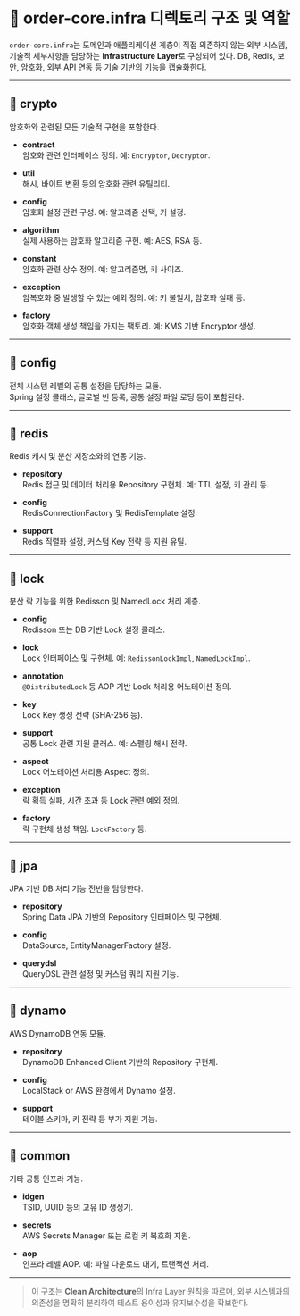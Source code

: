 # 📁 order-core.infra 디렉토리 구조 및 역할

`order-core.infra`는 도메인과 애플리케이션 계층이 직접 의존하지 않는 외부 시스템, 기술적 세부사항을 담당하는 **Infrastructure Layer**로 구성되어 있다. DB, Redis, 보안, 암호화, 외부 API 연동 등 기술 기반의 기능을 캡슐화한다.

---

## 📂 crypto

암호화와 관련된 모든 기술적 구현을 포함한다.

- **contract**  
  암호화 관련 인터페이스 정의. 예: `Encryptor`, `Decryptor`.

- **util**  
  해시, 바이트 변환 등의 암호화 관련 유틸리티.

- **config**  
  암호화 설정 관련 구성. 예: 알고리즘 선택, 키 설정.

- **algorithm**  
  실제 사용하는 암호화 알고리즘 구현. 예: AES, RSA 등.

- **constant**  
  암호화 관련 상수 정의. 예: 알고리즘명, 키 사이즈.

- **exception**  
  암복호화 중 발생할 수 있는 예외 정의. 예: 키 불일치, 암호화 실패 등.

- **factory**  
  암호화 객체 생성 책임을 가지는 팩토리. 예: KMS 기반 Encryptor 생성.

---

## 📂 config

전체 시스템 레벨의 공통 설정을 담당하는 모듈.  
Spring 설정 클래스, 글로벌 빈 등록, 공통 설정 파일 로딩 등이 포함된다.

---

## 📂 redis

Redis 캐시 및 분산 저장소와의 연동 기능.

- **repository**  
  Redis 접근 및 데이터 처리용 Repository 구현체. 예: TTL 설정, 키 관리 등.

- **config**  
  RedisConnectionFactory 및 RedisTemplate 설정.

- **support**  
  Redis 직렬화 설정, 커스텀 Key 전략 등 지원 유틸.

---

## 📂 lock

분산 락 기능을 위한 Redisson 및 NamedLock 처리 계층.

- **config**  
  Redisson 또는 DB 기반 Lock 설정 클래스.

- **lock**  
  Lock 인터페이스 및 구현체. 예: `RedissonLockImpl`, `NamedLockImpl`.

- **annotation**  
  `@DistributedLock` 등 AOP 기반 Lock 처리용 어노테이션 정의.

- **key**  
  Lock Key 생성 전략 (SHA-256 등).

- **support**  
  공통 Lock 관련 지원 클래스. 예: 스펠링 해시 전략.

- **aspect**  
  Lock 어노테이션 처리용 Aspect 정의.

- **exception**  
  락 획득 실패, 시간 초과 등 Lock 관련 예외 정의.

- **factory**  
  락 구현체 생성 책임. `LockFactory` 등.

---

## 📂 jpa

JPA 기반 DB 처리 기능 전반을 담당한다.

- **repository**  
  Spring Data JPA 기반의 Repository 인터페이스 및 구현체.

- **config**  
  DataSource, EntityManagerFactory 설정.

- **querydsl**  
  QueryDSL 관련 설정 및 커스텀 쿼리 지원 기능.

---

## 📂 dynamo

AWS DynamoDB 연동 모듈.

- **repository**  
  DynamoDB Enhanced Client 기반의 Repository 구현체.

- **config**  
  LocalStack or AWS 환경에서 Dynamo 설정.

- **support**  
  테이블 스키마, 키 전략 등 부가 지원 기능.

---

## 📂 common

기타 공통 인프라 기능.

- **idgen**  
  TSID, UUID 등의 고유 ID 생성기.

- **secrets**  
  AWS Secrets Manager 또는 로컬 키 복호화 지원.

- **aop**  
  인프라 레벨 AOP. 예: 파일 다운로드 대기, 트랜잭션 처리.

---

> 이 구조는 **Clean Architecture**의 Infra Layer 원칙을 따르며, 외부 시스템과의 의존성을 명확히 분리하여 테스트 용이성과 유지보수성을 확보한다.
